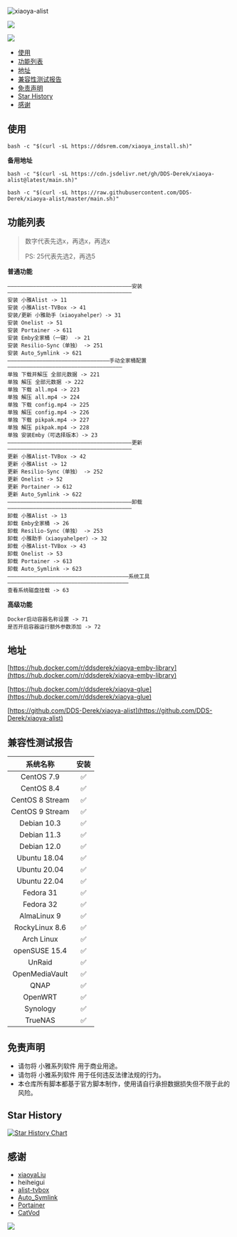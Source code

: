 ![xiaoya-alist](https://socialify.git.ci/DDS-Derek/xiaoya-alist/image?description=1&font=KoHo&forks=1&issues=1&logo=https%3A%2F%2Fraw.githubusercontent.com%2FDDS-Derek%2Fxiaoya-alist%2Fmaster%2Fassets%2Flogo.jpg&name=1&owner=1&pattern=Signal&pulls=1&stargazers=1&theme=Auto)

![](https://raw.githubusercontent.com/DDS-Derek/xiaoya-alist/master/assets/image.png)

![](https://raw.githubusercontent.com/DDS-Derek/xiaoya-alist/master/assets/image-1.png)

- [使用](#使用)
- [功能列表](#功能列表)
- [地址](#地址)
- [兼容性测试报告](#兼容性测试报告)
- [免责声明](#免责声明)
- [Star History](#star-history)
- [感谢](#感谢)

## 使用

```shell
bash -c "$(curl -sL https://ddsrem.com/xiaoya_install.sh)"
```

**备用地址**

```shell
bash -c "$(curl -sL https://cdn.jsdelivr.net/gh/DDS-Derek/xiaoya-alist@latest/main.sh)"
```

```shell
bash -c "$(curl -sL https://raw.githubusercontent.com/DDS-Derek/xiaoya-alist/master/main.sh)"
```

## 功能列表

> 数字代表先选x，再选x，再选x
> 
> PS: 25代表先选2，再选5

**普通功能**

```shell
———————————————————————————————————————安装———————————————————————————————————————
安装 小雅Alist -> 11
安装 小雅Alist-TVBox -> 41
安装/更新 小雅助手（xiaoyahelper）-> 31
安装 Onelist -> 51
安装 Portainer -> 611
安装 Emby全家桶（一键） -> 21
安装 Resilio-Sync（单独） -> 251
安装 Auto_Symlink -> 621
————————————————————————————————手动全家桶配置————————————————————————————————————
单独 下载并解压 全部元数据 -> 221
单独 解压 全部元数据 -> 222
单独 下载 all.mp4 -> 223
单独 解压 all.mp4 -> 224
单独 下载 config.mp4 -> 225
单独 解压 config.mp4 -> 226
单独 下载 pikpak.mp4 -> 227
单独 解压 pikpak.mp4 -> 228
单独 安装Emby（可选择版本）-> 23
———————————————————————————————————————更新———————————————————————————————————————
更新 小雅Alist-TVBox -> 42
更新 小雅Alist -> 12
更新 Resilio-Sync（单独） -> 252
更新 Onelist -> 52
更新 Portainer -> 612
更新 Auto_Symlink -> 622
———————————————————————————————————————卸载———————————————————————————————————————
卸载 小雅Alist -> 13
卸载 Emby全家桶 -> 26
卸载 Resilio-Sync（单独） -> 253
卸载 小雅助手（xiaoyahelper）-> 32
卸载 小雅Alist-TVBox -> 43
卸载 Onelist -> 53
卸载 Portainer -> 613
卸载 Auto_Symlink -> 623
——————————————————————————————————————系统工具——————————————————————————————————————
查看系统磁盘挂载 -> 63
```

**高级功能**

```shell
Docker启动容器名称设置 -> 71
是否开启容器运行额外参数添加 -> 72
```

## 地址

[https://hub.docker.com/r/ddsderek/xiaoya-emby-library](https://hub.docker.com/r/ddsderek/xiaoya-emby-library)

[https://hub.docker.com/r/ddsderek/xiaoya-glue](https://hub.docker.com/r/ddsderek/xiaoya-glue)

[https://github.com/DDS-Derek/xiaoya-alist](https://github.com/DDS-Derek/xiaoya-alist)

## 兼容性测试报告

|    系统名称     | 安装 |
| :-------------: | :--: |
|   CentOS 7.9    |  ✅   |
|   CentOS 8.4    |  ✅   |
| CentOS 8 Stream |  ✅   |
| CentOS 9 Stream |  ✅   |
|   Debian 10.3   |  ✅   |
|   Debian 11.3   |  ✅   |
|   Debian 12.0   |  ✅   |
|  Ubuntu 18.04   |  ✅   |
|  Ubuntu 20.04   |  ✅   |
|  Ubuntu 22.04   |  ✅   |
|    Fedora 31    |  ✅   |
|    Fedora 32    |  ✅   |
|   AlmaLinux 9   |  ✅   |
| RockyLinux 8.6  |  ✅   |
|   Arch Linux    |  ✅   |
|  openSUSE 15.4  |  ✅   |
|     UnRaid      |  ✅   |
| OpenMediaVault  |  ✅   |
|      QNAP       |  ✅   |
|     OpenWRT     |  ✅   |
|    Synology     |  ✅   |
|    TrueNAS      |  ✅   |

## 免责声明

- 请勿将 小雅系列软件 用于商业用途。
- 请勿将 小雅系列软件 用于任何违反法律法规的行为。
- 本仓库所有脚本都基于官方脚本制作，使用请自行承担数据损失但不限于此的风险。

## Star History

[![Star History Chart](https://api.star-history.com/svg?repos=DDS-Derek/xiaoya-alist&type=Date)](https://star-history.com/#DDS-Derek/xiaoya-alist)

## 感谢

- [xiaoyaLiu](http://alist.xiaoya.pro/)
- heiheigui
- [alist-tvbox](https://github.com/power721/alist-tvbox)
- [Auto_Symlink](https://github.com/shenxianmq/Auto_Symlink)
- [Portainer](https://github.com/portainer/portainer)
- [CatVod](https://pcoof.com/git/https://github.com/catvod/CatVodOpen)

<a href="https://github.com/DDS-Derek/xiaoya-alist/graphs/contributors"><img src="https://contrib.rocks/image?repo=DDS-Derek/xiaoya-alist"></a>